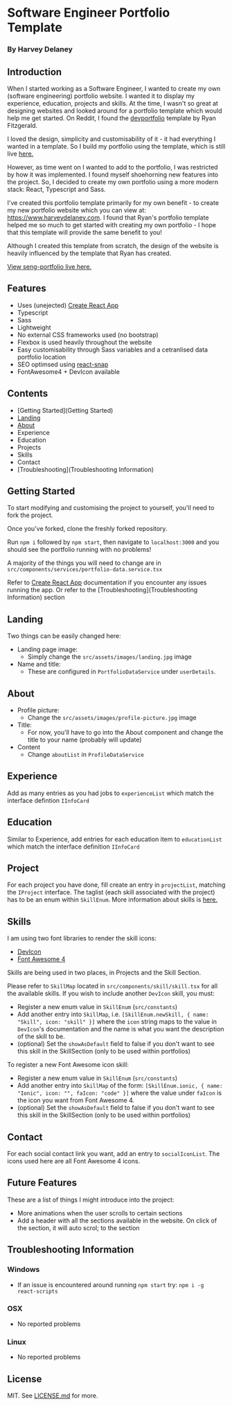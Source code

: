 # Software Engineer Portfolio Template
### By Harvey Delaney
## Introduction
When I started working as a Software Engineer, I wanted to create my own (software engineering) portfolio website. I wanted it to display my experience, education, projects and skills. At the time, I wasn't so great at designing websites and looked around for a portfolio template which would help me get started. On Reddit, I found the [devportfolio](https://github.com/RyanFitzgerald/devportfolio) template by Ryan Fitzgerald.

I loved the design, simplicity and customisability of it - it had everything I wanted in a template. So I build my portfolio using the template, which is still live [here.](https://www.harveydelaney.com/old-portfolio)

However, as time went on I wanted to add to the portfolio, I was restricted by how it was implemented. I found myself shoehorning new features into the project. So, I decided to create my own portfolio using a more modern stack: React, Typescript and Sass. 

I've created this portfolio template primarily for my own benefit - to create my new portfolio website which you can view at: https://www.harveydelaney.com. I found that Ryan's portfolio template helped me so much to get started with creating my own portfolio - I hope that this template will provide the same benefit to you!

Although I created this template from scratch, the design of the website is heavily influenced by the template that Ryan has created.

[View seng-portfolio live here.](https://www.harveydelaney.com/seng-portfolio)

## Features
- Uses (unejected) [Create React App](https://github.com/facebook/create-react-app)
- Typescript
- Sass
- Lightweight
- No external CSS frameworks used (no bootstrap)
- Flexbox is used heavily throughout the website
- Easy customisability through Sass variables and a cetranlised data portfolio location
- SEO optimsed using [react-snap](https://github.com/stereobooster/react-snap)
- FontAwesome4 + DevIcon available

## Contents
- [Getting Started](Getting Started)
- [Landing](Landing)
- [About](About)
- Experience
- Education
- Projects
- Skills
- Contact
- [Troubleshooting](Troubleshooting Information)

## Getting Started
To start modifying and customising the project to yourself, you'll need to fork the project.

Once you've forked, clone the freshly forked repository.

Run `npm i` followed by `npm start`, then navigate to `localhost:3000` and you should see the portfolio running with no problems!

A majority of the things you will need to change are in `src/components/services/portfolio-data.service.tsx`

Refer to [Create React App](https://github.com/facebook/create-react-app) documentation if you encounter any issues running the app. Or refer to the [Troubleshooting](Troubleshooting Information) section

## Landing
Two things can be easily changed here:
- Landing page image:
    - Simply change the `src/assets/images/landing.jpg` image
- Name and title: 
    - These are configured in `PortfolioDataService` under `userDetails`.

## About
- Profile picture:
    - Change the `src/assets/images/profile-picture.jpg` image
- Title: 
    - For now, you'll have to go into the About component and change the title to your name (probably will update)
- Content
	- Change `aboutList` in `ProfileDataService`

## Experience
Add as many entries as you had jobs to `experienceList` which match the interface defintion `IInfoCard`

## Education
Similar to Experience, add entries for each education item to `educationList` which match the interface definition `IInfoCard`

## Project
For each project you have done, fill create an entry in `projectList`, matching the `IProject` interface. The taglist (each skill associated with the project) has to be an enum within `SkillEnum`. More information about skills is [here.](Skills)

## Skills
I am using two font libraries to render the skill icons:
- [DevIcon](http://konpa.github.io/devicon/)
- [Font Awesome 4](https://fontawesome.com/v4.7.0/)

Skills are being used in two places, in Projects and the Skill Section.

Please refer to `SkillMap` located in `src/components/skill/skill.tsx` for all the available skills. If you wish to include another `DevIcon` skill, you must:
- Register a new enum value in `SkillEnum` (`src/constants`)
- Add another entry into `SkillMap`, i.e. `[SkillEnum.newSkill, { name: "Skill", icon: "skill" }]` where the `icon` string maps to the value in `DevIcon`'s documentation and the name is what you want the description of the skill to be.
- (optional) Set the `showAsDefault` field to false if you don't want to see this skill in the SkillSection (only to be used within portfolios)

To register a new Font Awesome icon skill:
- Register a new enum value in `SkillEnum` (`src/constants`)
- Add another entry into `SkillMap` of the form: `[SkillEnum.ionic, { name: "Ionic", icon: "", faIcon: "code" }]` where the value under `faIcon` is the icon you want from Font Awesome 4.
- (optional) Set the `showAsDefault` field to false if you don't want to see this skill in the SkillSection (only to be used within portfolios)

## Contact
For each social contact link you want, add an entry to `socialIconList`. The icons used here are all Font Awesome 4 icons.

## Future Features
These are a list of things I might introduce into the project:
- More animations when the user scrolls to certain sections
- Add a header with all the sections available in the website. On click of the section, it will auto scrol; to the section

## Troubleshooting Information
### Windows
- If an issue is encountered around running `npm start` try: `npm i -g react-scripts`

### OSX
 - No reported problems

### Linux
- No reported problems

## License
MIT. See [LICENSE.md](LICENSE.md) for more.